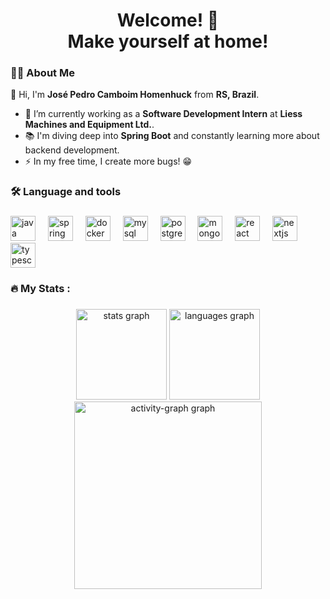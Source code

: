 


<h1 align="center">Welcome! 👋<br>Make yourself at home!</h1>

###

<h3 align="left">👩‍💻  About Me</h3>

<p align="left">👋 Hi, I'm <b>José Pedro Camboim Homenhuck</b> from <b>RS, Brazil</b>.</p>

 - 🔭 I’m currently working as a **Software Development Intern** at **Liess Machines and Equipment Ltd.**.
 - 📚 I'm diving deep into **Spring Boot** and constantly learning more about backend development.
 - ⚡ In my free time, I create more bugs! 😁

###

<h3 align="left">🛠 Language and tools</h3>

###

<div align="left">
  <img src="https://cdn.jsdelivr.net/gh/devicons/devicon/icons/java/java-original.svg" height="40" alt="java logo"  />
  <img width="12" />
  <img src="https://cdn.jsdelivr.net/gh/devicons/devicon/icons/spring/spring-original.svg" height="40" alt="spring logo"  />
  <img width="12" />
  <img src="https://cdn.jsdelivr.net/gh/devicons/devicon/icons/docker/docker-original.svg" height="40" alt="docker logo"  />
  <img width="12" />
  <img src="https://cdn.jsdelivr.net/gh/devicons/devicon/icons/mysql/mysql-original.svg" height="40" alt="mysql logo"  />
  <img width="12" />
  <img src="https://cdn.jsdelivr.net/gh/devicons/devicon/icons/postgresql/postgresql-original.svg" height="40" alt="postgresql logo"  />
  <img width="12" />
  <img src="https://cdn.jsdelivr.net/gh/devicons/devicon/icons/mongodb/mongodb-original.svg" height="40" alt="mongodb logo"  />
  <img width="12" />
  <img src="https://cdn.jsdelivr.net/gh/devicons/devicon/icons/react/react-original.svg" height="40" alt="react logo"  />
  <img width="12" />
  <img src="https://cdn.jsdelivr.net/gh/devicons/devicon/icons/nextjs/nextjs-original.svg" height="40" alt="nextjs logo"  />
  <img width="12" />
  <img src="https://cdn.jsdelivr.net/gh/devicons/devicon/icons/typescript/typescript-original.svg" height="40" alt="typescript logo"  />
</div>

###

<h3 align="left">🔥   My Stats :</h3>

###

<div align="center">
  <img src="https://github-readme-stats.vercel.app/api?username=josepch1&hide_title=true&hide_rank=false&show_icons=true&include_all_commits=true&count_private=true&disable_animations=false&theme=nord&locale=en&hide_border=true&order=1" height="145" alt="stats graph"  />
  <img src="https://github-readme-stats.vercel.app/api/top-langs?username=josepch1&locale=en&hide_title=true&layout=compact&card_width=320&langs_count=4&theme=nord&hide_border=true&order=2" height="145" alt="languages graph"  />
  <img src="https://github-readme-activity-graph.vercel.app/graph?username=josepch1&radius=16&theme=nord&area=true&order=5&hide_border=true&hide_title=true" height="300" alt="activity-graph graph"  />
</div>

###
